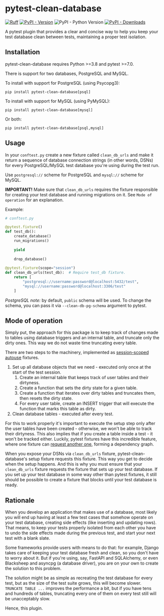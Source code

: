 # pytest-clean-database
[![Ruff](https://img.shields.io/endpoint?url=https://raw.githubusercontent.com/astral-sh/ruff/main/assets/badge/v2.json)](https://github.com/astral-sh/ruff)
[![PyPI - Version](https://img.shields.io/pypi/v/pytest-clean-database)](https://pypi.org/project/pytest-clean-database)
![PyPI - Python Version](https://img.shields.io/pypi/pyversions/pytest-clean-database)
[![PyPI - Downloads](https://img.shields.io/pypi/dm/pytest-clean-database)](https://pypistats.org/packages/pytest-clean-database)

A pytest plugin that provides a clear and concise way to help you keep your test 
database clean between tests, maintaining a proper test isolation.

## Installation
pytest-clean-database requires Python >=3.8 and pytest >=7.0.

There is support for two databases, PostgreSQL and MySQL.

To install with support for PostgreSQL (using Psycopg3):
```shell
pip install pytest-clean-database[psql]
```

To install with support for MySQL (using PyMySQL):
```shell
pip install pytest-clean-database[mysql]
```

Or both:
```shell
pip install pytest-clean-database[psql,mysql]
```

## Usage
In your `conftest.py` сreate a new fixture called `clean_db_urls` and make it return a 
sequence of database connection strings (in other words, DSNs) for every PostgreSQL/MySQL 
test database you're using during the test run.

Use `postgresql://` scheme for PostgreSQL and `mysql://` scheme for MySQL.

**IMPORTANT!** Make sure that `clean_db_urls` requires the fixture responsible for 
creating your test database and running migrations on it. See `Mode of operation` for an
explanation.

Example:
```python
# conftest.py

@pytest.fixture()
def test_db():
    create_database()
    run_migrations()
    
    yield 
    
    drop_database()
    
@pytest.fixture(scope="session")
def clean_db_urls(test_db):  # Require test_db fixture.
    return [
        "postgresql://username:password@localhost:5432/test", 
        "mysql://username:password@localhost:3306/test"
    ]
```

_PostgreSQL note:_ by default, `public` schema will be used. To change the schema, 
you can pass it via `--clean-db-pg-schema` argument to pytest.

## Mode of operation
Simply put, the approach for this package is to keep track of changes made to tables 
using database triggers and an internal table, and truncate only the dirty ones. This 
way we do not waste time truncating every table.

There are two steps to the machinery, implemented as [session-scoped](https://docs.pytest.org/en/stable/how-to/fixtures.html#fixture-scopes) 
[autouse](https://docs.pytest.org/en/stable/how-to/fixtures.html#autouse-fixtures-fixtures-you-don-t-have-to-request) 
fixtures.
1. Set up all database objects that we need - executed only once at the start of the 
   test session.
   1. Create an internal table that keeps track of user tables and their dirtyness.
   2. Create a function that sets the dirty state for a given table.
   3. Create a function that iterates over dirty tables and truncates them, then resets
      the dirty state.
   4. For every user table, create an INSERT trigger that will execute the function that
      marks this table as dirty. 
2. Clean database tables - executed after every test.

For this to work properly it's important to execute the setup step only after the user
tables have been created - otherwise, we won't be able to track their dirtyness. This 
also implies that if you create a table inside a test - it won't be tracked either.
Luckily, pytest fixtures have this incredible feature, where one fixture can 
[request another one](https://docs.pytest.org/en/stable/how-to/fixtures.html#fixtures-can-request-other-fixtures), 
forming a dependency graph. 

When you expose your DSNs via `clean_db_urls` fixture, pytest-clean-database's 
setup fixture requests this fixture. This way you get to decide when the setup happens.
And this is why you must ensure that your `clean_db_urls` fixture requests the fixture 
that sets up your test database. If you set up your test database in some way other than 
pytest fixtures, it still should be possible to create a fixture that blocks until your 
test database is ready.

## Rationale
When you develop an application that makes use of a database, most likely you will end up
having at least a few test cases that somehow operate on your test database, creating 
side effects (like inserting and updating rows). That means, to keep your tests properly 
isolated from each other you have to undo the side effects made during the previous test,
and start your next test with a blank slate.

Some frameworks provide users with means to do that: for example, Django takes care of 
keeping your test database fresh and clean, so you don't have to worry about it.
But if you're using, say, FastAPI and SQLAlchemy, or even Blacksheep and asyncpg (a 
database driver), you are on your own to create the solution to this problem.

The solution might be as simple as recreating the test database for every test, but 
as the size of the test suite grows, this will become slower. `TRUNCATE TABLE ...` 
improves the performance a bit, but if you have tens and hundreds of tables, truncating 
every one of them on every test still will be unacceptably slow.

Hence, this plugin.
